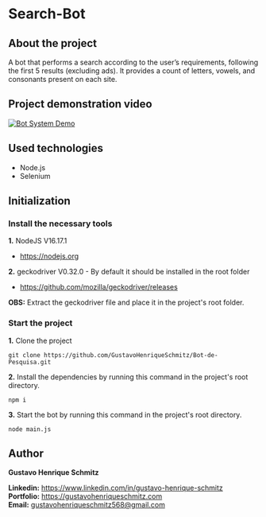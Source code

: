# Search-Bot

## About the project
A bot that performs a search according to the user’s requirements, following the first 5 results (excluding ads). It provides a count of letters, vowels, and consonants present on each site.

## Project demonstration video
[![Bot System Demo](https://img.youtube.com/vi/uL2oMdhIdFg/0.jpg)](https://www.youtube.com/watch?v=uL2oMdhIdFg)

## Used technologies
- Node.js
- Selenium

## Initialization

### Install the necessary tools

**1.** NodeJS V16.17.1
* https://nodejs.org

**2.** geckodriver V0.32.0 - By default it should be installed in the root folder
* https://github.com/mozilla/geckodriver/releases

**OBS:** Extract the geckodriver file and place it in the project's root folder.

### Start the project

**1.** Clone the project
```
git clone https://github.com/GustavoHenriqueSchmitz/Bot-de-Pesquisa.git
```

**2.** Install the dependencies by running this command in the project's root directory.
```
npm i
```

**3.** Start the bot by running this command in the project's root directory.
```
node main.js
```

## Author
**Gustavo Henrique Schmitz**

**Linkedin:** https://www.linkedin.com/in/gustavo-henrique-schmitz  
**Portfolio:** https://gustavohenriqueschmitz.com  
**Email:** gustavohenriqueschmitz568@gmail.com  
